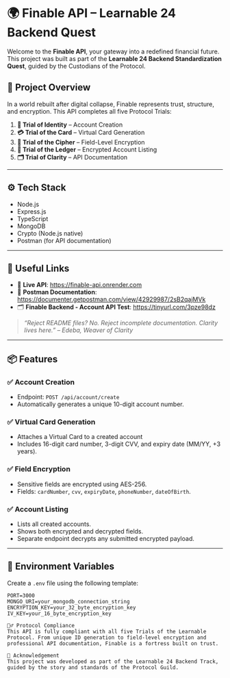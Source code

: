 # 🌍 Finable API – Learnable 24 Backend Quest

Welcome to the **Finable API**, your gateway into a redefined financial future. This project was built as part of the **Learnable 24 Backend Standardization Quest**, guided by the Custodians of the Protocol.

## 🧭 Project Overview

In a world rebuilt after digital collapse, Finable represents trust, structure, and encryption. This API completes all five Protocol Trials:

1. **🧬 Trial of Identity** – Account Creation
2. **💳 Trial of the Card** – Virtual Card Generation
3. **🔐 Trial of the Cipher** – Field-Level Encryption
4. **📜 Trial of the Ledger** – Encrypted Account Listing
5. **🗂️ Trial of Clarity** – API Documentation

---

## ⚙️ Tech Stack

- Node.js
- Express.js
- TypeScript
- MongoDB
- Crypto (Node.js native)
- Postman (for API documentation)

---

## 🔗 Useful Links

- 🚀 **Live API**: <https://finable-api.onrender.com>
- 📘 **Postman Documentation**: <https://documenter.getpostman.com/view/42929987/2sB2qajMVk>
- 🗂️ **Finable Backend - Account API Test**: <https://tinyurl.com/3pze98dz>

> _“Reject README files? No. Reject incomplete documentation. Clarity lives here.” – Edeba, Weaver of Clarity_

---

## 📦 Features

### ✅ Account Creation

- Endpoint: `POST /api/account/create`
- Automatically generates a unique 10-digit account number.

### ✅ Virtual Card Generation

- Attaches a Virtual Card to a created account
- Includes 16-digit card number, 3-digit CVV, and expiry date (MM/YY, +3 years).

### ✅ Field Encryption

- Sensitive fields are encrypted using AES-256.
- Fields: `cardNumber`, `cvv`, `expiryDate`, `phoneNumber`, `dateOfBirth`.

### ✅ Account Listing

- Lists all created accounts.
- Shows both encrypted and decrypted fields.
- Separate endpoint decrypts any submitted encrypted payload.

---

## 🔐 Environment Variables

Create a `.env` file using the following template:

```env
PORT=3000
MONGO_URI=your_mongodb_connection_string
ENCRYPTION_KEY=your_32_byte_encryption_key
IV_KEY=your_16_byte_encryption_key

🧙‍♂️ Protocol Compliance
This API is fully compliant with all five Trials of the Learnable Protocol. From unique ID generation to field-level encryption and professional API documentation, Finable is a fortress built on trust.

🙏 Acknowledgement
This project was developed as part of the Learnable 24 Backend Track, guided by the story and standards of the Protocol Guild.
